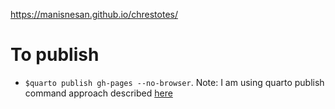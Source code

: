 https://manisnesan.github.io/chrestotes/

# To publish
- `$quarto publish gh-pages --no-browser`. Note: I am using quarto publish command approach described [here](https://quarto.org/docs/publishing/github-pages.html)  


